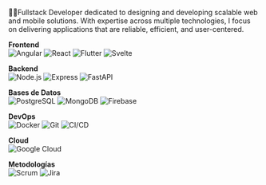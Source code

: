 👨‍💻Fullstack Developer dedicated to designing and developing scalable web and mobile solutions. With expertise across multiple technologies, I focus on delivering applications that are reliable, efficient, and user-centered.

**Frontend**  
![Angular](https://img.shields.io/badge/Angular-DD0031?logo=angular&logoColor=white) 
![React](https://img.shields.io/badge/React-61DAFB?logo=react&logoColor=black) 
![Flutter](https://img.shields.io/badge/Flutter-02569B?logo=flutter&logoColor=white)
![Svelte](https://img.shields.io/badge/Svelte-FF3E00?logo=svelte&logoColor=white)  

**Backend**  
![Node.js](https://img.shields.io/badge/Node.js-339933?logo=node.js&logoColor=white) 
![Express](https://img.shields.io/badge/Express-000000?logo=express&logoColor=white) 
![FastAPI](https://img.shields.io/badge/FastAPI-009688?logo=fastapi&logoColor=white)  

**Bases de Datos**  
![PostgreSQL](https://img.shields.io/badge/PostgreSQL-4169E1?logo=postgresql&logoColor=white) 
![MongoDB](https://img.shields.io/badge/MongoDB-47A248?logo=mongodb&logoColor=white)
![Firebase](https://img.shields.io/badge/Firebase-FFCA28?logo=firebase&logoColor=black)

**DevOps**  
![Docker](https://img.shields.io/badge/Docker-2496ED?logo=docker&logoColor=white) 
![Git](https://img.shields.io/badge/Git-F05032?logo=git&logoColor=white) 
![CI/CD](https://img.shields.io/badge/CI%2FCD%20Pipeline-4285F4?logo=githubactions&logoColor=white)

**Cloud**  
![Google Cloud](https://img.shields.io/badge/Google%20Cloud-4285F4?logo=googlecloud&logoColor=white) 

**Metodologías**  
![Scrum](https://img.shields.io/badge/Scrum-6DB33F?logo=scrumalliance&logoColor=white) 
![Jira](https://img.shields.io/badge/Jira-0052CC?logo=jira&logoColor=white)  
